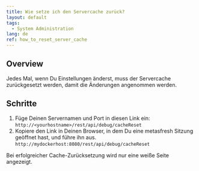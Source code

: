 ```yaml
---
title: Wie setze ich den Servercache zurück?
layout: default
tags:
  - System Administration
lang: de
ref: how_to_reset_server_cache
---
```


## Overview
Jedes Mal, wenn Du Einstellungen änderst, muss der Servercache zurückgesetzt werden, damit die Änderungen angenommen werden.


## Schritte
1. Füge Deinen Servernamen und Port in diesen Link ein:
`http://<yourhostname>/rest/api/debug/cacheReset`
1. Kopiere den Link in Deinen Browser, in dem Du eine metasfresh Sitzung geöffnet hast, und führe ihn aus.<br>
`http://mydockerhost:8080/rest/api/debug/cacheReset`

Bei erfolgreicher Cache-Zurücksetzung wird nur eine weiße Seite angezeigt.
